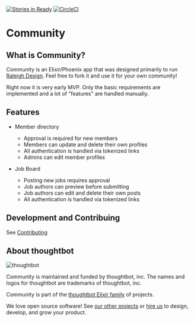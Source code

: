 [![Stories in Ready](https://badge.waffle.io/thoughtbot/community.svg?label=ready&title=Ready)](http://waffle.io/thoughtbot/community)
[![CircleCI](https://circleci.com/gh/thoughtbot/community.svg?style=svg)](https://circleci.com/gh/thoughtbot/community)
# Community

## What is Community?

Community is an Elixir/Phoenix app that was designed primarily to run [Raleigh
Design]. Feel free to fork it and use it for your own community!

Right now it is very early MVP. Only the basic requirements are implemented and
a lot of "features" are handled manually.

[Raleigh Design]: https://raleighdesign.io

## Features

* Member directory

  * Approval is required for new members
  * Members can update and delete their own profiles
  * All authentication is handled via tokenized links
  * Admins can edit member profiles

* Job Board

  * Posting new jobs requires approval
  * Job authors can preview before submitting
  * Job authors can edit and delete their own posts
  * All authentication is handled via tokenized links

## Development and Contribuing

See [Contributing](CONTRIBUTING.md)

## About thoughtbot

![thoughtbot](https://thoughtbot.com/logo.png)

Community is maintained and funded by thoughtbot, inc.
The names and logos for thoughtbot are trademarks of thoughtbot, inc.

Community is part of the [thoughtbot Elixir family][elixir-phoenix] of
projects.

We love open source software! See [our other projects][community] or
[hire us] to design, develop, and grow your product.

[elixir-phoenix]: https://thoughtbot.com/services/elixir-phoenix?utm_source=github
[community]: https://thoughtbot.com/community?utm_source=github
[hire us]: https://thoughtbot.com?utm_source=github
